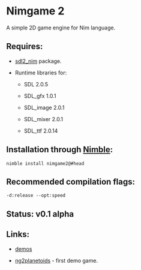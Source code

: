Nimgame 2
=========

A simple 2D game engine for Nim language.


Requires:
---------

* [sdl2_nim](https://github.com/Vladar4/sdl2_nim) package.

* Runtime libraries for:

  * SDL 2.0.5

  * SDL_gfx 1.0.1

  * SDL_image 2.0.1

  * SDL_mixer 2.0.1

  * SDL_ttf 2.0.14


Installation through [Nimble](https://github.com/nim-lang/nimble):
------------------------------------------------------------------
`nimble install nimgame2@#head`


Recommended compilation flags:
------------------------------
`-d:release --opt:speed`


Status: v0.1 alpha
------------------


Links:
------

* [demos](https://github.com/Vladar4/nimgame2/tree/master/demos)

* [ng2planetoids](https://github.com/Vladar4/ng2planetoids) - first demo game.

